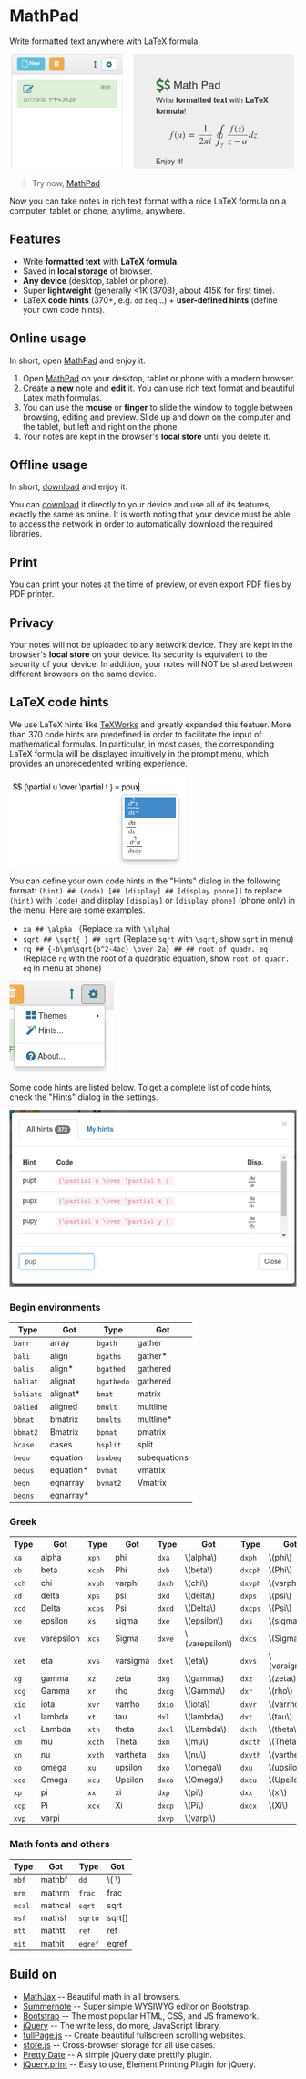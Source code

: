 # MathPad
Write formatted text anywhere with LaTeX formula.

![MathPad](img/welcome.png)

> Try now, [MathPad](https://zhuangbo.github.io/MathPad/MathPad.html)

Now you can take notes in rich text format with a nice LaTeX formula on a computer, tablet or phone, anytime, anywhere.

## Features

  * Write **formatted text** with **LaTeX formula**.
  * Saved in **local storage** of browser.
  * **Any device** (desktop, tablet or phone).
  * Super **lightweight** (generally &lt;1K (370B), about 415K for first time).
  * LaTeX **code hints** (370+, e.g. `dd` `beq`...) + **user-defined hints** (define your own code hints).

## Online usage

In short, open [MathPad](https://zhuangbo.github.io/MathPad/MathPad.html) and enjoy it.

  1. Open [MathPad](https://zhuangbo.github.io/MathPad/MathPad.html) on your desktop, tablet or phone with a modern browser.
  2. Create a **new** note and **edit** it. You can use rich text format and beautiful Latex math formulas.
  3. You can use the **mouse** or **finger** to slide the window to toggle between browsing, editing and preview. Slide up and down on the computer and the tablet, but left and right on the phone.
  4. Your notes are kept in the browser's **local store** until you delete it.

## Offline usage

In short, [download](https://github.com/zhuangbo/MathPad/archive/master.zip) and enjoy it.

You can [download](https://github.com/zhuangbo/MathPad/archive/master.zip) it directly to your device and use all of its features, exactly the same as online. It is worth noting that your device must be able to access the network in order to automatically download the required libraries.

## Print

You can print your notes at the time of preview, or even export PDF files by PDF printer.

## Privacy

Your notes will not be uploaded to any network device. They are kept in the browser's **local store** on your device. Its security is equivalent to the security of your device. In addition, your notes will NOT be shared between different browsers on the same device.

## LaTeX code hints

We use LaTeX hints like [TeXWorks](https://www.tug.org/texworks/) and greatly expanded this featuer. More than 370 code hints are predefined in order to facilitate the input of mathematical formulas. In particular, in most cases, the corresponding LaTeX formula will be displayed intuitively in the prompt menu, which provides an unprecedented writing experience.

![Code hints](img/hint-menu.png)

You can define your own code hints in the "Hints" dialog in the following format:
`(hint) ## (code) [## [display] ## [display phone]]`
to replace `(hint)` with `(code)` and display `[display]` or `[display phone]` (phone only) in the menu. Here are some examples.
  * `xa ## \alpha` （Replace `xa` with `\alpha`)
  * `sqrt ## \sqrt{ } ## sqrt` (Replace `sqrt` with `\sqrt`, show `sqrt` in menu)
  * `rq ## {-b\pm\sqrt{b^2-4ac} \over 2a} ## ## root of quadr. eq` (Replace `rq` with the root of a quadratic equation, show `root of quadr. eq` in menu at phone)

![Settings](img/settings.png)

 Some code hints are listed below. To get a complete list of code hints, check the "Hints" dialog in the settings.

 ![Hints list](img/hints-dialog.png)

### Begin environments

|	Type	|	Got	|	Type	|	Got	|
|	----	|	----	|	----	|	----	|
|	`barr`	|	array	|	`bgath`	|	gather	|
|	`bali`	|	align	|	`bgaths`	|	gather*	|
|	`balis`	|	align*	|	`bgathed`	|	gathered	|
|	`baliat`	|	alignat	|	`bgathedo`	|	gathered	|
|	`baliats`	|	alignat*	|	`bmat`	|	matrix	|
|	`balied`	|	aligned	|	`bmult`	|	multline	|
|	`bbmat`	|	bmatrix	|	`bmults`	|	multline*	|
|	`bbmat2`	|	Bmatrix	|	`bpmat`	|	pmatrix	|
|	`bcase`	|	cases	|	`bsplit`	|	split	|
|	`bequ`	|	equation	|	`bsubeq`	|	subequations	|
|	`bequs`	|	equation*	|	`bvmat`	|	vmatrix	|
|	`beqn`	|	eqnarray	|	`bvmat2`	|	Vmatrix	|
|	`beqns`	|	eqnarray*	|		|		|

### Greek

|	Type	|	Got	|	Type	|	Got	|	Type	|	Got	|	Type	|	Got	|
|	----	|	----	|	----	|	----	|	----	|	----	|	----	|	----	|
|	`xa`	|	alpha	|	`xph`	|	phi	|	`dxa`	|	\\(alpha\\)	|	`dxph`	|	\\(phi\\)	|
|	`xb`	|	beta	|	`xcph`	|	Phi	|	`dxb`	|	\\(beta\\)	|	`dxcph`	|	\\(Phi\\)	|
|	`xch`	|	chi	|	`xvph`	|	varphi	|	`dxch`	|	\\(chi\\)	|	`dxvph`	|	\\(varphi\\)	|
|	`xd`	|	delta	|	`xps`	|	psi	|	`dxd`	|	\\(delta\\)	|	`dxps`	|	\\(psi\\)	|
|	`xcd`	|	Delta	|	`xcps`	|	Psi	|	`dxcd`	|	\\(Delta\\)	|	`dxcps`	|	\\(Psi\\)	|
|	`xe`	|	epsilon	|	`xs`	|	sigma	|	`dxe`	|	\\(epsilon\\)	|	`dxs`	|	\\(sigma\\)	|
|	`xve`	|	varepsilon	|	`xcs`	|	Sigma	|	`dxve`	|	\\(varepsilon\\)	|	`dxcs`	|	\\(Sigma\\)	|
|	`xet`	|	eta	|	`xvs`	|	varsigma	|	`dxet`	|	\\(eta\\)	|	`dxvs`	|	\\(varsigma\\)	|
|	`xg`	|	gamma	|	`xz`	|	zeta	|	`dxg`	|	\\(gamma\\)	|	`dxz`	|	\\(zeta\\)	|
|	`xcg`	|	Gamma	|	`xr`	|	rho	|	`dxcg`	|	\\(Gamma\\)	|	`dxr`	|	\\(rho\\)	|
|	`xio`	|	iota	|	`xvr`	|	varrho	|	`dxio`	|	\\(iota\\)	|	`dxvr`	|	\\(varrho\\)	|
|	`xl`	|	lambda	|	`xt`	|	tau	|	`dxl`	|	\\(lambda\\)	|	`dxt`	|	\\(tau\\)	|
|	`xcl`	|	Lambda	|	`xth`	|	theta	|	`dxcl`	|	\\(Lambda\\)	|	`dxth`	|	\\(theta\\)	|
|	`xm`	|	mu	|	`xcth`	|	Theta	|	`dxm`	|	\\(mu\\)	|	`dxcth`	|	\\(Theta\\)	|
|	`xn`	|	nu	|	`xvth`	|	vartheta	|	`dxn`	|	\\(nu\\)	|	`dxvth`	|	\\(vartheta\\)	|
|	`xo`	|	omega	|	`xu`	|	upsilon	|	`dxo`	|	\\(omega\\)	|	`dxu`	|	\\(upsilon\\)	|
|	`xco`	|	Omega	|	`xcu`	|	Upsilon	|	`dxco`	|	\\(Omega\\)	|	`dxcu`	|	\\(Upsilon\\)	|
|	`xp`	|	pi	|	`xx`	|	xi	|	`dxp`	|	\\(pi\\)	|	`dxx`	|	\\(xi\\)	|
|	`xcp`	|	Pi	|	`xcx`	|	Xi	|	`dxcp`	|	\\(Pi\\)	|	`dxcx`	|	\\(Xi\\)	|
|	`xvp`	|	varpi	|		|		|	`dxvp`	|	\\(varpi\\)	|		|		|

### Math fonts and others

|	Type	|	Got	|	Type	|	Got	|
|	----	|	----	|	----	|	----	|
|	`mbf`	|	mathbf	|	`dd`	|	\\( \\)	|
|	`mrm`	|	mathrm	|	`frac`	|	frac	|
|	`mcal`	|	mathcal	|	`sqrt`	|	sqrt	|
|	`msf`	|	mathsf	|	`sqrto`	|	sqrt[]	|
|	`mtt`	|	mathtt	|	`ref`	|	ref	|
|	`mit`	|	mathit	|	`eqref`	|	eqref	|

## Build on

  * [MathJax](https://www.mathjax.org/) -- Beautiful math in all browsers.
  * [Summernote](http://summernote.org/) -- Super simple WYSIWYG editor on Bootstrap.
  * [Bootstrap](http://getbootstrap.com/) -- The most popular HTML, CSS, and JS framework.
  * [jQuery](https://jquery.com/) -- The write less, do more, JavaScript library.
  * [fullPage.js](http://alvarotrigo.com/fullPage/) -- Create beautiful fullscreen scrolling websites.
  * [store.js](https://github.com/marcuswestin/store.js) -- Cross-browser storage for all use cases.
  * [Pretty Date](http://fengyuanchen.github.io/prettydate/) -- A simple jQuery date prettify plugin.
  * [jQuery.print](https://github.com/DoersGuild/jQuery.print) -- Easy to use, Element Printing Plugin for jQuery.
